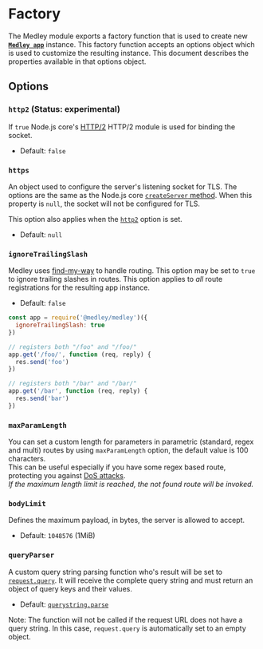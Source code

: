# Factory

The Medley module exports a factory function that is used to create new [**`Medley app`**](Server-Methods.md)
instance. This factory function accepts an options object which is used to
customize the resulting instance. This document describes the properties
available in that options object.

## Options

<a name="factory-http2"></a>
### `http2` (Status: experimental)

If `true` Node.js core's [HTTP/2](https://nodejs.org/dist/latest-v8.x/docs/api/http2.html)
HTTP/2 module is used for binding the socket.

+ Default: `false`

<a name="factory-https"></a>
### `https`

An object used to configure the server's listening socket for TLS. The options
are the same as the Node.js core
[`createServer` method](https://nodejs.org/dist/latest-v8.x/docs/api/https.html#https_https_createserver_options_requestlistener).
When this property is `null`, the socket will not be configured for TLS.

This option also applies when the [`http2`](Factory.md#factory-http2) option is set.

+ Default: `null`

<a name="factory-ignore-slash"></a>
### `ignoreTrailingSlash`

Medley uses [find-my-way](https://github.com/delvedor/find-my-way) to handle
routing. This option may be set to `true` to ignore trailing slashes in routes.
This option applies to *all* route registrations for the resulting app
instance.

+ Default: `false`

```js
const app = require('@medley/medley')({
  ignoreTrailingSlash: true
})

// registers both "/foo" and "/foo/"
app.get('/foo/', function (req, reply) {
  res.send('foo')
})

// registers both "/bar" and "/bar/"
app.get('/bar', function (req, reply) {
  res.send('bar')
})
```

<a name="factory-max-param-length"></a>
### `maxParamLength`
You can set a custom length for parameters in parametric (standard, regex and multi) routes by using `maxParamLength` option, the default value is 100 characters.<br>
This can be useful especially if you have some regex based route, protecting you against [DoS attacks](https://www.owasp.org/index.php/Regular_expression_Denial_of_Service_-_ReDoS).<br>
*If the maximum length limit is reached, the not found route will be invoked.*

<a name="factory-body-limit"></a>
### `bodyLimit`

Defines the maximum payload, in bytes, the server is allowed to accept.

+ Default: `1048576` (1MiB)

### `queryParser`

A custom query string parsing function who's result will be set to [`request.query`](Request.md). It will receive the complete query string and must return an object of query keys and their values.

+ Default: [`querystring.parse`](https://nodejs.org/dist/latest/docs/api/querystring.html#querystring_querystring_parse_str_sep_eq_options)

Note: The function will not be called if the request URL does not have a query string. In this case, `request.query` is automatically set to an empty object.
